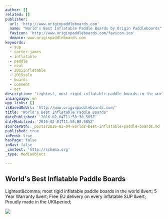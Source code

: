 ```yaml
---
author: []
related: []
publisher:
  url: 'http://www.originpaddleboards.com'
  name: "World's Best Inflatable Paddle Boards by Origin Paddleboards"
  favicon: 'http://www.originpaddleboards.com/favicon.ico'
  domain: www.originpaddleboards.com
keywords:
  - sup
  - carter-james
  - inflatable
  - paddle
  - neal
  - 2015inflatable
  - 2015sale
  - boards
  - comment
  - oct
description: 'Lightest, most rigid inflatable paddle boards in the world | 5 Year Warranty | Free EU delivery on every inflatable SUP | Proudly made in the UK.'
inLanguage: en
app_links: []
isBasedOnUrl: 'http://www.originpaddleboards.com/'
title: "World's Best Inflatable Paddle Boards"
datePublished: '2016-02-04T11:50:30.505Z'
dateModified: '2016-02-04T11:50:00.585Z'
sourcePath: _posts/2016-02-04-worlds-best-inflatable-paddle-boards.md
published: true
inFeed: true
hasPage: false
inNav: false
_context: 'http://schema.org'
_type: MediaObject

---
```

<article style=""><h1>World's Best Inflatable Paddle Boards</h1><p>Lightest&amp;comma; most rigid inflatable paddle boards in the world &amp;vert; 5 Year Warranty &amp;vert; Free EU delivery on every inflatable SUP &amp;vert; Proudly made in the UK&amp;period;</p><img src="http://static1.squarespace.com/static/54900a37e4b0b2347c5f2284/t/555ba523e4b0ef95f4990126/1453973428695/?format=1000w" /></article>